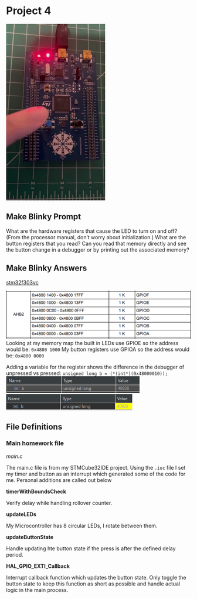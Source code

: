 # Project 4

![blinky](blinky.gif)

## Make Blinky Prompt
What are the hardware registers that cause the LED to turn on and off? (From the processor manual, don’t worry about initialization.) What are the button registers that you read? Can you read that memory directly and see the button change in a debugger or by printing out the associated memory?

## Make Blinky Answers
[stm32f303vc](https://www.st.com/resource/en/datasheet/stm32f303vc.pdf)

![Register Memory Map](RegisterMap.png)
Looking at my memory map the built in LEDs use GPIOE so the address would be:
`0x4800 1000`
My button registers use GPIOA so the address would be: `0x4800 0000`

Adding a variable for the register shows the difference in the debugger of unpressed vs pressed:
`unsigned long b = (*(int*)(0x48000010));`
![Unpressed](unpressed.png)
![Pressed](pressed.png)


## File Definitions
### Main homework file
*main.c*

The main.c file is from my STMCube32IDE project. Using the `.ioc` file I set my timer and button as an interrupt which generated some of the code for me. Personal additions are called out below

**timerWithBoundsCheck**

Verify delay while handling rollover counter.

**updateLEDs**

My Microcontroller has 8 circular LEDs, I rotate between them.

**updateButtonState**

Handle updating hte button state if the press is after the defined delay period.

**HAL_GPIO_EXTI_Callback**

Interrupt callback function which updates the button state. Only toggle the button state to keep this function as short as possible and handle actual logic in the main process.